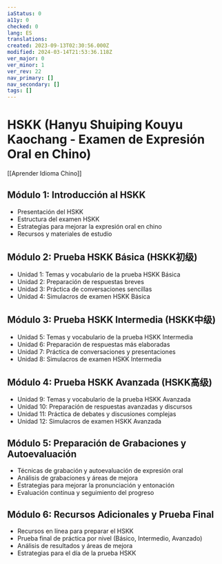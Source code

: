 ```yaml
---
iaStatus: 0
a11y: 0
checked: 0
lang: ES
translations: 
created: 2023-09-13T02:30:56.000Z
modified: 2024-03-14T21:53:36.118Z
ver_major: 0
ver_minor: 1
ver_rev: 22
nav_primary: []
nav_secondary: []
tags: []
---
```

# HSKK (Hanyu Shuiping Kouyu Kaochang - Examen de Expresión Oral en Chino)

[[Aprender Idioma Chino]]

## Módulo 1: Introducción al HSKK

- Presentación del HSKK
- Estructura del examen HSKK
- Estrategias para mejorar la expresión oral en chino
- Recursos y materiales de estudio

## Módulo 2: Prueba HSKK Básica (HSKK初级)

- Unidad 1: Temas y vocabulario de la prueba HSKK Básica
- Unidad 2: Preparación de respuestas breves
- Unidad 3: Práctica de conversaciones sencillas
- Unidad 4: Simulacros de examen HSKK Básica

## Módulo 3: Prueba HSKK Intermedia (HSKK中级)

- Unidad 5: Temas y vocabulario de la prueba HSKK Intermedia
- Unidad 6: Preparación de respuestas más elaboradas
- Unidad 7: Práctica de conversaciones y presentaciones
- Unidad 8: Simulacros de examen HSKK Intermedia

## Módulo 4: Prueba HSKK Avanzada (HSKK高级)

- Unidad 9: Temas y vocabulario de la prueba HSKK Avanzada
- Unidad 10: Preparación de respuestas avanzadas y discursos
- Unidad 11: Práctica de debates y discusiones complejas
- Unidad 12: Simulacros de examen HSKK Avanzada

## Módulo 5: Preparación de Grabaciones y Autoevaluación

- Técnicas de grabación y autoevaluación de expresión oral
- Análisis de grabaciones y áreas de mejora
- Estrategias para mejorar la pronunciación y entonación
- Evaluación continua y seguimiento del progreso

## Módulo 6: Recursos Adicionales y Prueba Final

- Recursos en línea para preparar el HSKK
- Prueba final de práctica por nivel (Básico, Intermedio, Avanzado)
- Análisis de resultados y áreas de mejora
- Estrategias para el día de la prueba HSKK

